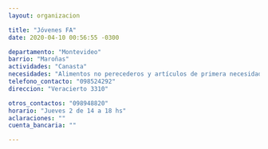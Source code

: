 ```yaml
---
layout: organizacion

title: "Jóvenes FA"
date: 2020-04-10 00:56:55 -0300

departamento: "Montevideo"
barrio: "Maroñas"
actividades: "Canasta"
necesidades: "Alimentos no perecederos y artículos de primera necesidad"
telefono_contacto: "098524292"
direccion: "Veracierto 3310"

otros_contactos: "098948820"
horario: "Jueves 2 de 14 a 18 hs"
aclaraciones: ""
cuenta_bancaria: ""

---
```

